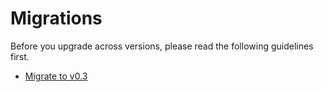 ﻿# Migrations

Before you upgrade across versions, please read the following guidelines first.

- [Migrate to v0.3](/docs/migrations/migrate-to-v0.3)

